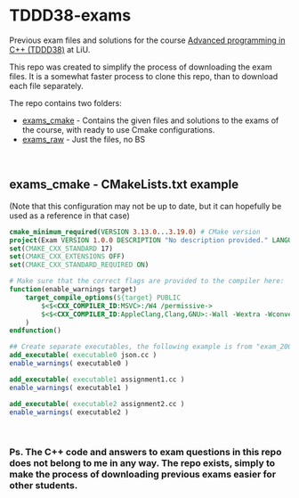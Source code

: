 # TDDD38-exams
Previous exam files and solutions for the course [Advanced programming in C++ (TDDD38)](https://www.ida.liu.se/~TDDD38/) at LiU. 

This repo was created to simplify the process of downloading the exam files. It is a somewhat faster process to clone this repo, than to download each file separately.

The repo contains two folders:

- [exams_cmake](exams_cmake/) - Contains the given files and solutions to the exams of the course, with ready to use Cmake configurations.
- [exams_raw](exams_raw/) - Just the files, no BS

<br />

## exams_cmake - CMakeLists.txt example
(Note that this configuration may not be up to date, but it can hopefully be used as a reference in that case)
```cmake
cmake_minimum_required(VERSION 3.13.0...3.19.0) # CMake version  
project(Exam VERSION 1.0.0 DESCRIPTION "No description provided." LANGUAGES CXX)
set(CMAKE_CXX_STANDARD 17)
set(CMAKE_CXX_EXTENSIONS OFF)
set(CMAKE_CXX_STANDARD_REQUIRED ON)

# Make sure that the correct flags are provided to the compiler here:
function(enable_warnings target) 
	target_compile_options(${target} PUBLIC 
		$<$<CXX_COMPILER_ID:MSVC>:/W4 /permissive->
		$<$<CXX_COMPILER_ID:AppleClang,Clang,GNU>:-Wall -Wextra -Wconversion>
	)
endfunction()

## Create separate executables, the following example is from "exam_200603"
add_executable( executable0 json.cc )
enable_warnings( executable0 )

add_executable( executable1 assignment1.cc )
enable_warnings( executable1 )

add_executable( executable2 assignment2.cc )
enable_warnings( executable2 )
```

<br />

### Ps. The C++ code and answers to exam questions in this repo does not belong to me in any way. The repo exists, simply to make the process of downloading previous exams easier for other students.